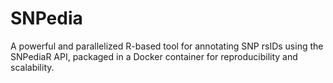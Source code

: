 # SNPedia
A powerful and parallelized R-based tool for annotating SNP rsIDs using the SNPediaR API, packaged in a Docker container for reproducibility and scalability.
